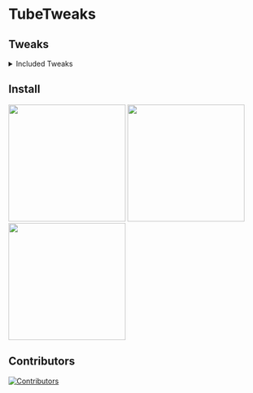 # TubeTweaks

## Tweaks

<details markdown="block">
  <summary>
    Included Tweaks
  </summary>

| **Name**              | **Description**                                                                 |
|-----------------------|---------------------------------------------------------------------------------|
| BigYTMiniPlayer       | Jailbreak tweak that makes the miniplayer in YouTube easier to see.            |
| DontEatMyContent      | Prevents the notch/Dynamic Island from covering 2:1 video content in YouTube.  |
| Gonerino              | Block specific channels and automatically remove their videos from your feed.  |
| iSponsorBlock         | Skips annoying sponsor ads inside YouTube videos.                              |
| LowContrastMode       | Makes the UI interface look dimmer to make it easier on the eyes. (App Compatibility: v17.33.2-v17.38.10) |
| OLEDDarkmode          | Replace official YouTube dark mode with a true OLED dark mode.                 |
| OLDDarkmode           | Replace new official YouTube dark mode with old (grey) YouTube dark mode.      |
| Return YouTube Dislikes | Brings back Dislike counts under YouTube videos using ReturnYouTubeDislike's API. |
| YTABConfig            | Adds a new section named "A/B" in the YouTube app settings where all features can be toggled freely by the user. |
| YTHoldForSpeed        | Allows you to quickly toggle between a selected video playback speed by tapping and holding on the video player in the YouTube application. |
| YTLite                | A tweak that enhances the YouTube experience by removing ads, enabling background playback, and offering over 60 customization options. |
| YTNoCheckLocalNetwork | Blocks the Local Network permission popup in YouTube.                          |
| YTNoModernUI          | This tweak changes and removes some newer UI elements from the YouTube app such as some rounded buttons, old progress bar, and old buffer bar. |
| YTNoTracking          | An iOS YouTube tweak that disables Tracking Parameters in the YouTube App.     |
| YTUHD                 | This tweak unlocks 1440p (2K) and 2160p (4K) resolutions in the iOS YouTube app. |
| YTSpeed               | Adds 2.25x to 5x playback speed options in the YouTube video player.           |
| YTVideoOverlay        | A helper tweak that adds buttons on the YouTube video overlay.                 |
| YouMute               | Allows users to mute/unmute videos directly in the YouTube Video Player.       |
| YouPiP                | Enables native Picture-in-Picture feature for videos in the YouTube app.       |
| YouQuality            | Enables you to view and change video quality in YouTube faster.                |
| YouRememberCaption    | Makes YouTube remember your video caption setting.                             |

</details>

## Install
  
<a href="https://tinyurl.com/4ecj45xd"><img src="https://adriancastro.dev/0byxzkzdsauj.png" width="230"></a>
<a href="https://tinyurl.com/44eymyaf"><img src="https://i.imgur.com/dsbDLK9.png" width="230"></a>
<a href="https://tinyurl.com/4uwe8437"><img src="https://i.imgur.com/46qhEAv.png" width="230"></a>

## Contributors

[![Contributors](https://contrib.rocks/image?repo=castdrian/TubeTweaks)](https://github.com/castdrian/TubeTweaks/graphs/contributors)
